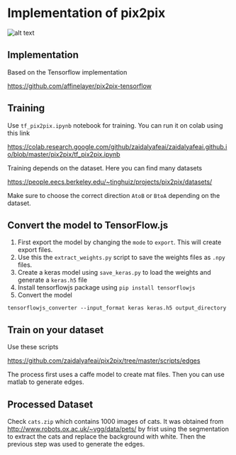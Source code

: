 # Implementation of pix2pix 

![alt text](https://raw.githubusercontent.com/zaidalyafeai/zaidalyafeai.github.io/master/images/pix2pix.PNG)


## Implementation 

Based on the Tensorflow implementation 

https://github.com/affinelayer/pix2pix-tensorflow

## Training 

Use `tf_pix2pix.ipynb` notebook for training. You can run it on colab using this link 

https://colab.research.google.com/github/zaidalyafeai/zaidalyafeai.github.io/blob/master/pix2pix/tf_pix2pix.ipynb

Training depends on the dataset. Here you can find many datasets 

https://people.eecs.berkeley.edu/~tinghuiz/projects/pix2pix/datasets/

Make sure to choose the correct direction `AtoB` or `BtoA` depending on the dataset. 

## Convert the model to TensorFlow.js 

1. First export the model by changing the `mode` to `export`. This will create export files. 
2. Use this the `extract_weights.py` script to save the weights files as `.npy` files. 
3. Create a keras model using `save_keras.py` to load the weights and generate a `keras.h5` file 
4. Install tensorflowjs package using 
`pip install tensorflowjs`
5. Convert the model  

`tensorflowjs_converter --input_format keras keras.h5 output_directory`

## Train on your dataset 

Use these scripts 

https://github.com/zaidalyafeai/pix2pix/tree/master/scripts/edges

The process first uses a caffe model to create mat files. Then you can use matlab to generate edges.

## Processed Dataset 

Check `cats.zip` which contains 1000 images of cats. It was obtained from http://www.robots.ox.ac.uk/~vgg/data/pets/ by 
frist using the segmentation to extract the cats and replace the background with white. Then the previous step was used 
to generate the edges. 


